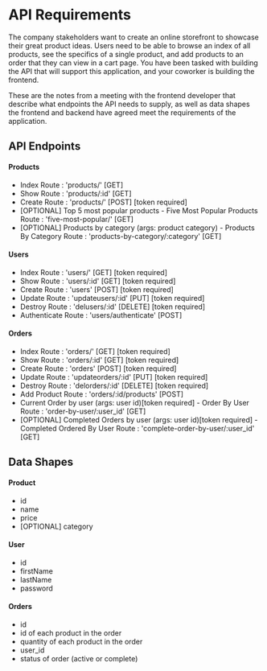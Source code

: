 # API Requirements
The company stakeholders want to create an online storefront to showcase their great product ideas. Users need to be able to browse an index of all products, see the specifics of a single product, and add products to an order that they can view in a cart page. You have been tasked with building the API that will support this application, and your coworker is building the frontend.

These are the notes from a meeting with the frontend developer that describe what endpoints the API needs to supply, as well as data shapes the frontend and backend have agreed meet the requirements of the application. 

## API Endpoints
#### Products
- Index Route : 'products/' [GET]
- Show Route :  'products/:id' [GET]
- Create Route : 'products/' [POST]  [token required]
- [OPTIONAL] Top 5 most popular products - Five Most Popular Products Route : 'five-most-popular/' [GET]
- [OPTIONAL] Products by category (args: product category) - Products By Category Route : 'products-by-category/:category' [GET]

#### Users
- Index Route : 'users/' [GET] [token required]
- Show Route : 'users/:id' [GET] [token required]
- Create Route : 'users' [POST] [token required]
- Update Route : 'updateusers/:id' [PUT] [token required] 
- Destroy Route : 'delusers/:id' [DELETE] [token required]
- Authenticate Route : 'users/authenticate' [POST] 

#### Orders
- Index Route : 'orders/' [GET] [token required]
- Show Route : 'orders/:id' [GET] [token required]
- Create Route : 'orders' [POST] [token required]
- Update Route : 'updateorders/:id' [PUT] [token required] 
- Destroy Route : 'delorders/:id' [DELETE] [token required]
- Add Product Route : 'orders/:id/products' [POST]
- Current Order by user (args: user id)[token required] - Order By User Route : 'order-by-user/:user_id' [GET]
- [OPTIONAL] Completed Orders by user (args: user id)[token required] - Completed Ordered By User Route : 'complete-order-by-user/:user_id' [GET]

## Data Shapes
#### Product
-  id
- name
- price
- [OPTIONAL] category

#### User
- id
- firstName
- lastName
- password

#### Orders
- id
- id of each product in the order
- quantity of each product in the order
- user_id
- status of order (active or complete)

